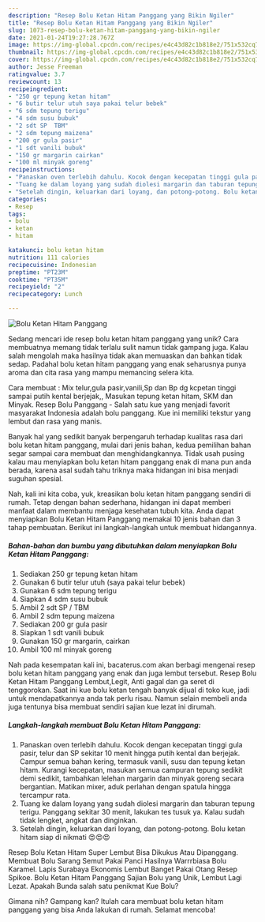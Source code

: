 ```yaml
---
description: "Resep Bolu Ketan Hitam Panggang yang Bikin Ngiler"
title: "Resep Bolu Ketan Hitam Panggang yang Bikin Ngiler"
slug: 1073-resep-bolu-ketan-hitam-panggang-yang-bikin-ngiler
date: 2021-01-24T19:27:28.767Z
image: https://img-global.cpcdn.com/recipes/e4c43d82c1b818e2/751x532cq70/bolu-ketan-hitam-panggang-foto-resep-utama.jpg
thumbnail: https://img-global.cpcdn.com/recipes/e4c43d82c1b818e2/751x532cq70/bolu-ketan-hitam-panggang-foto-resep-utama.jpg
cover: https://img-global.cpcdn.com/recipes/e4c43d82c1b818e2/751x532cq70/bolu-ketan-hitam-panggang-foto-resep-utama.jpg
author: Jesse Freeman
ratingvalue: 3.7
reviewcount: 13
recipeingredient:
- "250 gr tepung ketan hitam"
- "6 butir telur utuh saya pakai telur bebek"
- "6 sdm tepung terigu"
- "4 sdm susu bubuk"
- "2 sdt SP  TBM"
- "2 sdm tepung maizena"
- "200 gr gula pasir"
- "1 sdt vanili bubuk"
- "150 gr margarin cairkan"
- "100 ml minyak goreng"
recipeinstructions:
- "Panaskan oven terlebih dahulu. Kocok dengan kecepatan tinggi gula pasir, telur dan SP sekitar 10 menit hingga putih kental dan berjejak. Campur semua bahan kering, termasuk vanili, susu dan tepung ketan hitam. Kurangi kecepatan, masukan semua campuran tepung sedikit demi sedikit, tambahkan lelehan margarin dan minyak goreng secara bergantian. Matikan mixer, aduk perlahan dengan spatula hingga tercampur rata."
- "Tuang ke dalam loyang yang sudah diolesi margarin dan taburan tepung terigu. Panggang sekitar 30 menit, lakukan tes tusuk ya. Kalau sudah tidak lengket, angkat dan dinginkan."
- "Setelah dingin, keluarkan dari loyang, dan potong-potong. Bolu ketan hitam siap di nikmati 😍😍😍"
categories:
- Resep
tags:
- bolu
- ketan
- hitam

katakunci: bolu ketan hitam 
nutrition: 111 calories
recipecuisine: Indonesian
preptime: "PT23M"
cooktime: "PT35M"
recipeyield: "2"
recipecategory: Lunch

---
```



![Bolu Ketan Hitam Panggang](https://img-global.cpcdn.com/recipes/e4c43d82c1b818e2/751x532cq70/bolu-ketan-hitam-panggang-foto-resep-utama.jpg)

Sedang mencari ide resep bolu ketan hitam panggang yang unik? Cara membuatnya memang tidak terlalu sulit namun tidak gampang juga. Kalau salah mengolah maka hasilnya tidak akan memuaskan dan bahkan tidak sedap. Padahal bolu ketan hitam panggang yang enak seharusnya punya aroma dan cita rasa yang mampu memancing selera kita.

Cara membuat : Mix telur,gula pasir,vanili,Sp dan Bp dg kcpetan tinggi sampai putih kental berjejak,, Masukan tepung ketan hitam, SKM dan Minyak. Resep Bolu Panggang - Salah satu kue yang menjadi favorit masyarakat Indonesia adalah bolu panggang. Kue ini memiliki tekstur yang lembut dan rasa yang manis.

Banyak hal yang sedikit banyak berpengaruh terhadap kualitas rasa dari bolu ketan hitam panggang, mulai dari jenis bahan, kedua pemilihan bahan segar sampai cara membuat dan menghidangkannya. Tidak usah pusing kalau mau menyiapkan bolu ketan hitam panggang enak di mana pun anda berada, karena asal sudah tahu triknya maka hidangan ini bisa menjadi suguhan spesial.


Nah, kali ini kita coba, yuk, kreasikan bolu ketan hitam panggang sendiri di rumah. Tetap dengan bahan sederhana, hidangan ini dapat memberi manfaat dalam membantu menjaga kesehatan tubuh kita. Anda dapat menyiapkan Bolu Ketan Hitam Panggang memakai 10 jenis bahan dan 3 tahap pembuatan. Berikut ini langkah-langkah untuk membuat hidangannya.

<!--inarticleads1-->

##### Bahan-bahan dan bumbu yang dibutuhkan dalam menyiapkan Bolu Ketan Hitam Panggang:

1. Sediakan 250 gr tepung ketan hitam
1. Gunakan 6 butir telur utuh (saya pakai telur bebek)
1. Gunakan 6 sdm tepung terigu
1. Siapkan 4 sdm susu bubuk
1. Ambil 2 sdt SP / TBM
1. Ambil 2 sdm tepung maizena
1. Sediakan 200 gr gula pasir
1. Siapkan 1 sdt vanili bubuk
1. Gunakan 150 gr margarin, cairkan
1. Ambil 100 ml minyak goreng


Nah pada kesempatan kali ini, bacaterus.com akan berbagi mengenai resep bolu ketan hitam panggang yang enak dan juga lembut tersebut. Resep Bolu Ketan Hitam Panggang Lembut,Legit, Anti gagal dan ga seret di tenggorokan. Saat ini kue bolu ketan tengah banyak dijual di toko kue, jadi untuk mendapatkannya anda tak perlu risau. Namun selain membeli anda juga tentunya bisa membuat sendiri sajian kue lezat ini dirumah. 

<!--inarticleads2-->

##### Langkah-langkah membuat Bolu Ketan Hitam Panggang:

1. Panaskan oven terlebih dahulu. Kocok dengan kecepatan tinggi gula pasir, telur dan SP sekitar 10 menit hingga putih kental dan berjejak. Campur semua bahan kering, termasuk vanili, susu dan tepung ketan hitam. Kurangi kecepatan, masukan semua campuran tepung sedikit demi sedikit, tambahkan lelehan margarin dan minyak goreng secara bergantian. Matikan mixer, aduk perlahan dengan spatula hingga tercampur rata.
1. Tuang ke dalam loyang yang sudah diolesi margarin dan taburan tepung terigu. Panggang sekitar 30 menit, lakukan tes tusuk ya. Kalau sudah tidak lengket, angkat dan dinginkan.
1. Setelah dingin, keluarkan dari loyang, dan potong-potong. Bolu ketan hitam siap di nikmati 😍😍😍


Resep Bolu Ketan Hitam Super Lembut Bisa Dikukus Atau Dipanggang. Membuat Bolu Sarang Semut Pakai Panci Hasilnya Warrrbiasa Bolu Karamel. Lapis Surabaya Ekonomis Lembut Banget Pakai Otang Resep Spikoe. Bolu Ketan Hitam Panggang Sajian Bolu yang Unik, Lembut Lagi Lezat. Apakah Bunda salah satu penikmat Kue Bolu? 

Gimana nih? Gampang kan? Itulah cara membuat bolu ketan hitam panggang yang bisa Anda lakukan di rumah. Selamat mencoba!
